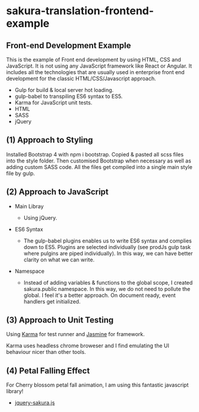 # sakura-translation-frontend-example

## Front-end Development Example

This is the example of Front end development by using HTML, CSS and JavaScript. It is not using any JavaScript framework like React or Angular. It includes all the technologies that are usually used in enterprise front end development for the classic HTML/CSS/Javascript approach.

- Gulp for build & local server hot loading.
- gulp-babel to transpiling ES6 syntax to ES5.
- Karma for JavaScript unit tests.
- HTML
- SASS
- jQuery

## (1) Approach to Styling

Installed Bootstrap 4 with npm i bootstrap. Copied & pasted all scss files into the style folder. Then customised Bootstrap when necessary as well as adding custom SASS code. All the files get compiled into a single main style file by gulp.

## (2) Approach to JavaScript

- Main Libray

  * Using jQuery.

- ES6 Syntax

  * The gulp-babel plugins enables us to write ES6 syntax and complies down to ES5. Plugins are selected individually (see prodJs gulp task where pulgins are piped individually). In this way, we can have better clarity on what we can write.

- Namespace

  * Instead of adding variables & functions to the global scope, I created sakura.public namespace. In this way, we do not need to pollute the global. I feel it's a better approach. On document ready, event handlers get initialized.

## (3) Approach to Unit Testing

Using [Karma](https://karma-runner.github.io/latest/index.html) for test runner and [Jasmine](https://jasmine.github.io/2.0/introduction.html) for framework.

Karma uses headless chrome broweser and I find emulating the UI behaviour nicer than other tools.

## (4) Petal Falling Effect

For Cherry blossom petal fall animation, I am using this fantastic javascript library!

- [jquery-sakura.js](https://github.com/timoschaefer/jQuery-Sakura)



